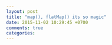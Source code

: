```yaml
---
layout: post
title: "map(), flatMap() its so magic"
date: 2015-11-02 10:29:45 +0700
comments: true
categories: 
---
```

